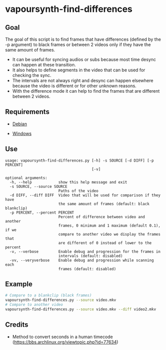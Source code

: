 # vapoursynth-find-differences

## Goal

The goal of this script is to find frames that have differences (defined by the -p argument) to black frames or between 2 videos only if they have the same amount of frames.

- It can be useful for syncing audios or subs because most time desync can happen at these transition.
- It also helps to define segments in the video that can be used for checking the sync.
- The intervals are not always right and desync can happen elsewhere because the video is different or for other unknown reasons.
- With the difference mode it can help to find the frames that are different between 2 videos.

## Requirements

* [Debian](DEBIAN.md)

* [Windows](WINDOWS.md)

## Use

```
usage: vapoursynth-find-differences.py [-h] -s SOURCE [-d DIFF] [-p PERCENT]
                                       [-v]

optional arguments:
  -h, --help            show this help message and exit
  -s SOURCE, --source SOURCE
                        Paths of the video
  -d DIFF, --diff DIFF  Video that will be used for comparison if they have
                        the same amount of frames (default: black blankclip)
  -p PERCENT, --percent PERCENT
                        Percent of difference between video and another
                        frames, 0 minimum and 1 maximum (default 0.1), if we
                        compare to another video we display the frames that
                        are different of 0 instead of lower to the percent
  -v, --verbose         Enable debug and progression for the frames in
                        intervals (default: disabled)
  -vv, --veryverbose    Enable debug and progression while scanning each
                        frames (default: disabled)
```

## Example

```bash
# Compare to a blankclip (black frames)
vapoursynth-find-differences.py --source video.mkv
# Compare to another video
vapoursynth-find-differences.py --source video.mkv --diff video2.mkv
```

## Credits

* Method to convert seconds in a human timecode (https://bbs.archlinux.org/viewtopic.php?id=77634)

